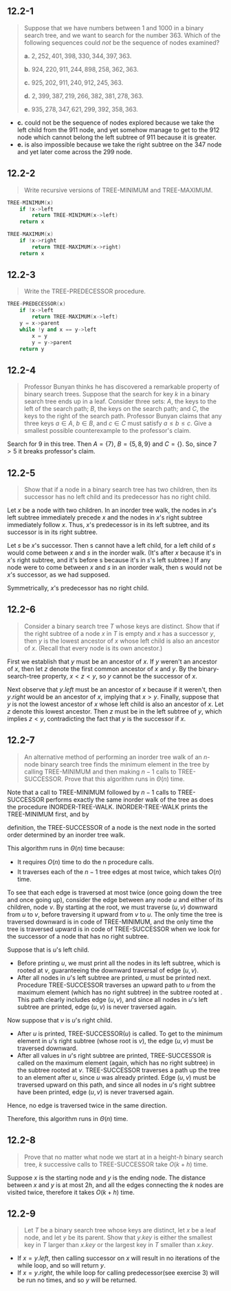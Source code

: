 ## 12.2-1

> Suppose that we have numbers between $1$ and $1000$ in a binary search tree, and we want to search for the number $363$. Which of the following sequences could *not* be the sequence of nodes examined?
>
> **a.** $2, 252, 401, 398, 330, 344, 397, 363$.
>
> **b.** $924, 220, 911, 244, 898, 258, 362, 363$.
>
> **c.** $925, 202, 911, 240, 912, 245, 363$.
>
> **d.** $2, 399, 387, 219, 266, 382, 381, 278, 363$.
>
> **e.** $935, 278, 347, 621, 299, 392, 358, 363$.

- **c.** could not be the sequence of nodes explored because we take the left child from the $911$ node, and yet somehow manage to get to the $912$ node which cannot belong the left subtree of $911$ because it is greater. 
- **e.** is also impossible because we take the right subtree on the $347$ node and yet later come across the $299$ node.

## 12.2-2

> Write recursive versions of $\text{TREE-MINIMUM}$ and $\text{TREE-MAXIMUM}$.

```cpp
TREE-MINIMUM(x)
    if !x->left
        return TREE-MINIMUM(x->left)
    return x
```

```cpp
TREE-MAXIMUM(x)
    if !x->right
        return TREE-MAXIMUM(x->right)
    return x
```

## 12.2-3

> Write the $\text{TREE-PREDECESSOR}$ procedure.

```cpp
TREE-PREDECESSOR(x)
    if !x->left
        return TREE-MAXIMUM(x->left)
    y = x->parent
    while !y and x == y->left
        x = y
        y = y->parent
    return y
```

## 12.2-4

> Professor Bunyan thinks he has discovered a remarkable property of binary search trees. Suppose that the search for key $k$ in a binary search tree ends up in a leaf. Consider three sets: $A$, the keys to the left of the search path; $B$, the keys on the search path; and $C$, the keys to the right of the search path. Professor Bunyan claims that any three keys $a \in A$, $b \in B$, and $c \in C$ must satisfy $a \le b \le c$. Give a smallest possible counterexample to the professor's claim.

Search for $9$ in this tree. Then $A = \{7\}$, $B = \{5, 8, 9\}$ and $C = \{\}$.  So, since $7 > 5$ it breaks professor's claim.

## 12.2-5

> Show that if a node in a binary search tree has two children, then its successor has no left child and its predecessor has no right child.

Let $x$ be a node with two children. In an inorder tree walk, the nodes in $x$'s left subtree immediately precede $x$ and the nodes in $x$'s right subtree immediately follow $x$. Thus, $x$'s predecessor is in its left subtree, and its successor is in its right subtree.

Let $s$ be $x$'s successor. Then s cannot have a left child, for a left child of $s$ would come between $x$ and $s$ in the inorder walk. (It's after $x$ because it's in $x$'s right subtree, and it's before s because it's in $s$'s left subtree.) If any node were to come between $x$ and $s$ in an inorder walk, then s would not be $x$'s successor, as we had supposed.

Symmetrically, $x$'s predecessor has no right child.

## 12.2-6

> Consider a binary search tree $T$ whose keys are distinct. Show that if the right subtree of a node $x$ in $T$ is empty and $x$ has a successor $y$, then $y$ is the lowest ancestor of $x$ whose left child is also an ancestor of $x$. (Recall that every node is its own ancestor.)

First we establish that $y$ must be an ancestor of $x$. If $y$ weren't an ancestor of $x$, then let $z$ denote the first common ancestor of $x$ and $y$. By the binary-search-tree property, $x < z < y$, so $y$ cannot be the successor of $x$.

Next observe that $y.left$ must be an ancestor of $x$ because if it weren't, then $y.right$ would be an ancestor of $x$, implying that $x > y$. Finally, suppose that $y$ is not the lowest ancestor of $x$ whose left child is also an ancestor of $x$. Let $z$ denote this lowest ancestor. Then $z$ must be in the left subtree of $y$, which implies $z < y$, contradicting the fact that $y$ is the successor if $x$.


## 12.2-7

> An alternative method of performing an inorder tree walk of an $n$-node binary search tree finds the minimum element in the tree by calling $\text{TREE-MINIMUM}$ and then making $n - 1$ calls to $\text{TREE-SUCCESSOR}$. Prove that this algorithm runs in $\Theta(n)$ time.

Note that a call to $\text{TREE-MINIMUM}$ followed by $n - 1$ calls to $\text{TREE-SUCCESSOR}$ performs exactly the same inorder walk of the tree as does the procedure $\text{INORDER-TREE-WALK}$. $\text{INORDER-TREE-WALK}$ prints the $\text{TREE-MINIMUM}$ first, and by

definition, the $\text{TREE-SUCCESSOR}$ of a node is the next node in the sorted order determined by an inorder tree walk.

This algorithm runs in $\Theta(n)$ time because:

- It requires $O(n)$ time to do the n procedure calls.
- It traverses each of the $n - 1$ tree edges at most twice, which takes $O(n)$ time.

To see that each edge is traversed at most twice (once going down the tree and once going up), consider the edge between any node $u$ and either of its children, node $v$. By starting at the root, we must traverse $(u, v)$ downward from $u$ to $v$, before traversing it upward from $v$ to $u$. The only time the tree is traversed downward is in code of $\text{TREE-MINIMUM}$, and the only time the tree is traversed upward is in code of $\text{TREE-SUCCESSOR}$ when we look for the successor of a node that has no right subtree.

Suppose that  is $u$'s left child.

- Before printing $u$, we must print all the nodes in its left subtree, which is rooted at $v$, guaranteeing the downward traversal of edge $(u, v)$.
- After all nodes in $u$'s left subtree are printed, $u$ must be printed next. Procedure $\text{TREE-SUCCESSOR}$ traverses an upward path to $u$ from the maximum element (which has no right subtree) in the subtree rooted at . This path clearly includes edge $(u, v)$, and since all nodes in $u$'s left subtree are printed, edge $(u, v)$ is never traversed again.

Now suppose that $v$ is $u$'s right child.

- After $u$ is printed, $\text{TREE-SUCCESSOR}(u)$ is called. To get to the minimum element in $u$'s right subtree (whose root is $v$), the edge $(u, v)$ must be traversed downward.
- After all values in $u$'s right subtree are printed, $\text{TREE-SUCCESSOR}$ is called on the maximum element (again, which has no right subtree) in the subtree rooted at $v$. $\text{TREE-SUCCESSOR}$ traverses a path up the tree to an element after $u$, since $u$ was already printed. Edge $(u, v)$ must be traversed upward on this path, and since all nodes in $u$'s right subtree have been printed, edge $(u, v)$ is never traversed again.

Hence, no edge is traversed twice in the same direction.

Therefore, this algorithm runs in $\Theta(n)$ time.

## 12.2-8

> Prove that no matter what node we start at in a height-$h$ binary search tree, $k$ successive calls to $\text{TREE-SUCCESSOR}$ take $O(k + h)$ time.

Suppose $x$ is the starting node and $y$ is the ending node. The distance between $x$ and $y$ is at most $2h$, and all the edges connecting the $k$ nodes are visited twice, therefore it takes $O(k + h)$ time.

## 12.2-9

> Let $T$ be a binary search tree whose keys are distinct, let $x$ be a leaf node, and let $y$ be its parent. Show that $y.key$ is either the smallest key in $T$ larger than $x.key$ or the largest key in $T$ smaller than $x.key$.

- If $x = y.left$, then calling successor on $x$ will result in no iterations of the while loop, and so will return $y$.
- If $x = y.right$, the while loop for calling predecessor(see exercise 3) will be run no times, and so $y$ will be returned.
